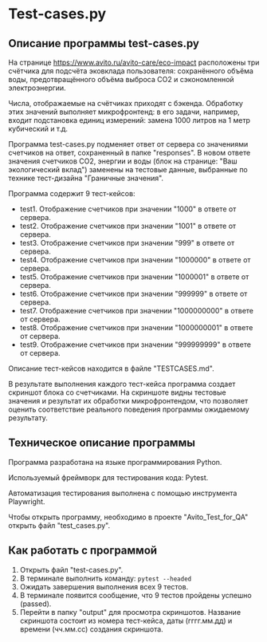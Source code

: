 # Test-cases.py

## Описание программы test-cases.py

На странице https://www.avito.ru/avito-care/eco-impact расположены три счётчика для подсчёта эковклада пользователя: сохранённого объёма воды, предотвращённого объёма выброса CO2 и сэкономленной электроэнергии.

Числа, отображаемые на счётчиках приходят с бэкенда. Обработку этих значений выполняет микрофронтенд:
в его задачи, например, входит подстановка единиц измерений: замена 1000 литров на 1 метр кубический и т.д.

Программа test-cases.py подменяет ответ от сервера со значениями счетчиков на ответ, сохраненный в папке "responses". В новом ответе значения счетчиков CO2, энергии и воды (блок на странице: "Ваш экологический вклад") заменены на тестовые данные, выбранные по технике тест-дизайна "Граничные значения". 

Программа содержит 9 тест-кейсов: 

* test1. Отображение счетчиков при значении "1000" в ответе от сервера.
* test2. Отображение счетчиков при значении "1001" в ответе от сервера.
* test3. Отображение счетчиков при значении "999" в ответе от сервера.
* test4. Отображение счетчиков при значении "1000000" в ответе от сервера.
* test5. Отображение счетчиков при значении "1000001" в ответе от сервера.
* test6. Отображение счетчиков при значении "999999" в ответе от сервера.
* test7. Отображение счетчиков при значении "1000000000" в ответе от сервера.
* test8. Отображение счетчиков при значении "1000000001" в ответе от сервера.
* test9. Отображение счетчиков при значении "999999999" в ответе от сервера.

Описание тест-кейсов находится в файле "TESTCASES.md".

В результате выполнения каждого тест-кейса программа создает скриншот блока со счетчиками. На скриншоте видны тестовые значения и результат их обработки микрофронтендом, что позволяет оценить соответствие реального поведения программы ожидаемому результату. 

## Техническое описание программы

Программа разработана на языке программирования Python.

Используемый фреймворк для тестирования кода: Pytest. 

Автоматизация тестирования выполнена с помощью инструмента Playwright.

Чтобы открыть программу, необходимо в проекте "Avito_Test_for_QA" открыть файл "test_cases.py".

## Как работать с программой

1. Открыть файл "test-cases.py". 
2. В терминале выполнить команду: `pytest --headed`
3. Ожидать завершения выполнения всех 9 тестов.
4. В терминале появится сообщение, что 9 тестов пройдены успешно (passed).
5. Перейти в папку "output" для просмотра скриншотов. Название скриншота состоит из номера тест-кейса, даты (гггг.мм.дд) и времени (чч.мм.сс) создания скриншота. 